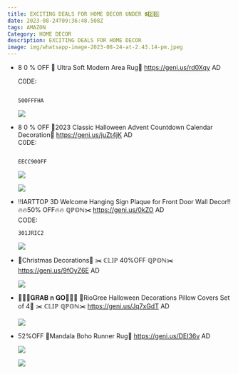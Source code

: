 ```yaml
---
title: EXCITING DEALS FOR HOME DECOR UNDER 💲2️⃣0️⃣
date: 2023-08-24T09:36:48.508Z
tags: AMAZON
Category: HOME DECOR
description: EXCITING DEALS FOR HOME DECOR
image: img/whatsapp-image-2023-08-24-at-2.43.14-pm.jpeg
---
```

* 8 0 % OFF 
  🎀 Ultra Soft Modern Area Rug🎀
  https://geni.us/rd0Xqy
  AD

  C﻿0DE:<pre><code class="language-js" data-prismjs-copy="Click to Copy"> 50OFFFHA</code></pre>

  ![](img/whatsapp-image-2023-08-24-at-3.17.33-pm.jpeg)
* 8 0 % OFF 
  🎃2023 Classic Halloween Advent Countdown Calendar Decoration🎃
  https://geni.us/juZt4jK
  AD\
  C﻿0DE:<pre><code class="language-js" data-prismjs-copy="Click to Copy"> EECC90OFF</code></pre>

  ![](img/whatsapp-image-2023-08-24-at-3.17.23-pm.jpeg)



  ![](img/whatsapp-image-2023-08-24-at-3.17.23-pm.jpeg)

* ‼️IARTTOP 3D Welcome Hanging Sign Plaque for Front Door Wall Decor‼️
  🔥🔥50% OFF🔥🔥
  ℚℙ𝕆ℕ✂️
  https://geni.us/0kZO
  AD\
  C﻿ODE:<pre><code class="language-js" data-prismjs-copy="Click to Copy">301JRIC2</code></pre>

  ![](img/whatsapp-image-2023-08-24-at-3.13.46-pm.jpeg)
* 🌟Christmas Decorations🌟
  ✂️ ℂ𝕃𝕀ℙ 40%OFF ℚℙ𝕆ℕ✂️
  https://geni.us/9fOyZ6E
  AD

  ![](img/whatsapp-image-2023-08-24-at-3.14.17-pm.jpeg)
* 🏃‍♀️🏃𝐆𝐑𝐀𝐁 𝐧 𝐆𝐎🏃🏃‍♀️
  🎃RioGree Halloween Decorations Pillow Covers Set of 4🎃
  ✂️ ℂ𝕃𝕀ℙ  ℚℙ𝕆ℕ✂️
  https://geni.us/Jq7xGdT
  AD

  ![](img/whatsapp-image-2023-08-24-at-3.13.58-pm.jpeg)
* 52%OFF
  🎀Mandala Boho Runner Rug🎀
  https://geni.us/DEI36v
  AD

  ![](img/whatsapp-image-2023-08-24-at-3.14.07-pm.jpeg)

  ![](img/whatsapp-image-2023-08-24-at-3.14.07-pm.jpeg)